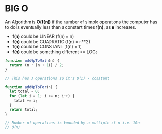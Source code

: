 # BIG O

An Algorithm is **O(f(n))** if the number of simple operations the computer has to do
is eventually less than a constant times **f(n)**, as **n** increases.

- **f(n)** could be LINEAR (f(n) = n)
- **f(n)** could be CUADRATIC (f(n) = n\*\*2)
- **f(n)** could be CONSTANT (f(n) = 1)
- **f(n)** could be something different == LOGs

```javascript
function addUpToMath(n) {
  return (n * (n + 1)) / 2;
}

// This has 3 operations so it's O(1) - constant
```

```javascript
function addUpToFor(n) {
  let total = 0;
  for (let i = 1; i <= n; i++) {
    total += i;
  }
  return total;
}

// Number of operations is bounded by a multiple of n i.e. 10n
// O(n)
```
